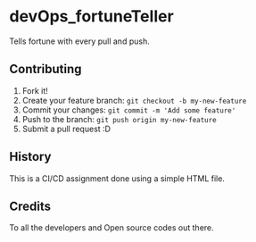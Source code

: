 # devOps_fortuneTeller
Tells fortune with every pull and push. 



## Contributing
1. Fork it!
2. Create your feature branch: `git checkout -b my-new-feature`
3. Commit your changes: `git commit -m 'Add some feature'`
4. Push to the branch: `git push origin my-new-feature`
5. Submit a pull request :D
## History
This is a CI/CD assignment done using a simple HTML file.
## Credits
To all the developers and Open source codes out there. 

